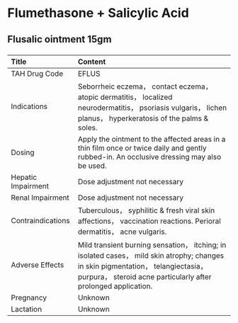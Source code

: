 # Flumethasone + Salicylic Acid

## Flusalic ointment 15gm

##### 

| Title              | Content                                                                                                                                                                                             |
|:-------------------|:----------------------------------------------------------------------------------------------------------------------------------------------------------------------------------------------------|
| TAH Drug Code      | EFLUS                                                                                                                                                                                               |
| Indications        | Seborrheic eczema， contact eczema， atopic dermatitis， localized neurodermatitis， psoriasis vulgaris， lichen planus， hyperkeratosis of the palms & soles.                                      |
| Dosing             | Apply the ointment to the affected areas in a thin film once or twice daily and gently rubbed-in. An occlusive dressing may also be used.                                                           |
| Hepatic Impairment | Dose adjustment not necessary                                                                                                                                                                       |
| Renal Impairment   | Dose adjustment not necessary                                                                                                                                                                       |
| Contraindications  | Tuberculous， syphilitic & fresh viral skin affections， vaccination reactions. Perioral dermatitis， acne vulgaris.                                                                                |
| Adverse Effects    | Mild transient burning sensation， itching; in isolated cases， mild skin atrophy; changes in skin pigmentation， telangiectasia， purpura， steroid acne particularly after prolonged application. |
| Pregnancy          | Unknown                                                                                                                                                                                             |
| Lactation          | Unknown                                                                                                                                                                                             |

